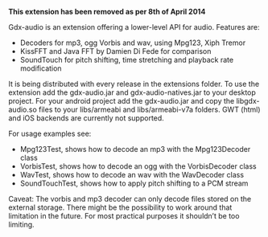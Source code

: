 **This extension has been removed as per 8th of April 2014**

Gdx-audio is an extension offering a lower-level API for audio. Features are:
* Decoders for mp3, ogg Vorbis and wav, using Mpg123, Xiph Tremor
* KissFFT and Java FFT by Damien Di Fede for comparison
* SoundTouch for pitch shifting, time stretching and playback rate modification

It is being distributed with every release in the extensions folder. To use the extension add the gdx-audio.jar and gdx-audio-natives.jar to your desktop project. For your android project add the gdx-audio.jar and copy the libgdx-audio.so files to your libs/armeabi and libs/armeabi-v7a folders. GWT (html) and iOS backends are currently not supported.

For usage examples see:
* Mpg123Test, shows how to decode an mp3 with the Mpg123Decoder class
* VorbisTest, shows how to decode an ogg with the VorbisDecoder class
* WavTest, shows how to decode an wav with the WavDecoder class
* SoundTouchTest, shows how to apply pitch shifting to a PCM stream

Caveat: The vorbis and mp3 decoder can only decode files stored on the external storage. There might be the possibility to work around that limitation in the future. For most practical purposes it shouldn’t be too limiting.
